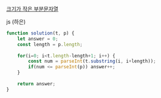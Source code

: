 [크기가 작은 부분문자열](https://school.programmers.co.kr/learn/courses/30/lessons/147355)

js (하은)

```js
function solution(t, p) {
    let answer = 0;
    const length = p.length;
    
    for(i=0; i<t.length-length+1; i++) {
        const num = parseInt(t.substring(i, i+length));
        if(num <= parseInt(p)) answer++;
    }
    
    return answer;
}
```
